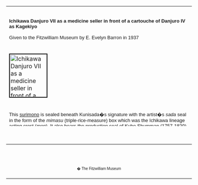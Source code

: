 <html>

<head>

<title>Info</title>
</head>



<div align="center">
  <center>
  <table border="0" width="100%" cellpadding="0" cellspacing="4" height="326">
    <tr>
      <td width="100%" height="30">
      </td>
    </tr>
    <tr>
      <td width="100%" height="30">
      <font face="Arial" size="2"><b>Ichikawa Danjuro VII as a
      medicine seller in front of a cartouche of Danjuro IV as
      Kagekiyo<br>
      <br>
      </b>Given to the Fitzwilliam Museum by E. Evelyn
      Barron in 1937</font>
      </td>
    </tr>
    <tr>
      <td width="100%" height="30">
      </td>
    </tr>
    <tr>
      <td width="100%" height="30">
      <a href="KUN/kunp493.htm"><img border="2" src="P.493-1937_small1.jpg" alt="Ichikawa Danjuro VII as a medicine seller in front of a cartouche of Danjuro IV as Kagekiyo" width="100" height="116"></a>
      </td>
    </tr>
    <tr>
      <td width="100%" height="30">
      </td>
    </tr>
    <tr>
      <td width="100%" height="30">
      <font FACE="Arial"><font size="2">This <a href="textP.htm"> surimono</a> is sealed beneath
      Kunisada�s signature with the artist�s <i>sada</i> seal in the form of
      the <i>mimasu</i> (triple-rice-measure) box which was the Ichikawa lineage
      acting crest <a href="textD.htm"> (<i>mon</i>).</a> It also bears the <a href="textP.htm"> production seal</a> of Kubo
      Shumman (1757-1820), indicating that Kunisada�s design was cut and
      printed by the Shumman studio. It was commissioned by the Go poetry group,
      whose stylised symbol made up of the character for �five� (<i>go</i>)
      is used as the pattern on the upper part of Danjuro IV�s outer
      robe.</font></font>
      <p><font face="Arial" size="2">The surimono may have been intended as a
      memorial to Danjuro IV, and celebrates roles which were
      specialities of the Ichikawa lineage of actors. <i>Kagekiyo</i> was
      revived and revised by Danjuro IV and included by Danjuro
      VII in his selection of Eighteen Plays (<i>Kabuki Juhachiban</i>)
      specially associated with the Ichikawa lineage. The Ichikawa <i><a href="textD.htm">mimasu
      </a> </i><a href="textD.htm">crest
      (<i>mon</i>)</a> is seen on the hilt of Danjuro IV�s sword. He
      holds in a bag the precious <i>biwa </i>(lute) called Seizan, which
      Kagekiyo is hiding from his Genji enemies.</font></p>
      <p><font face="Arial" size="2">Danjuro VII is shown in the
      foreground holding a fan in one hand, which is embossed with the silver
      triple stripe (<i>misuji</i>) associated with the Ichikawa lineage. In the
      other hand he holds a medicine packet bearing the character <i>uira[u]</i>,
      referring to the medicine <i>uiro</i>, which was supposed to cure
      everything from constipation to bad breath. The larger black case on his
      back has the characters for [O]dawara, the place where the medicine was
      produced. <i>Uiro</i> sellers were famous for their high-pitched
      voices and rapid sales-talk. Danjuro II, celebrated for his
      elocution, incorporated a <i>uiro</i> seller into a play on a <a href="Group6.htm"> Soga</a>
      theme in 1718 (<i>Wakamidori ikioi Soga</i>), in which he is actually Soga
      no Juro in disguise. Danjuro VII wears the costume
      associated with this role: decorated with lucky coins and with a lining
      motif of sacred <i>shimenawa</i> ropes and dangling paper streamers. He
      later incorporated the role into a performance of <i>Sukeroku yukari no
      Edo zakura</i> (Sukeroku�s affinity for the cherry blossoms of Edo), in
      which he passed the Danjuro name onto his ten-year-old son, who
      became <a href="Group12.htm"> Danjuro VIII.</a></font></p>
      <p><font face="Arial" size="2">The poem on the surimono by Dokurakudo
      Takamori weaves into a standard New Year <i>kyoka</i> an allusion to
      the famed verbal gymnastics of the <i>uiro</i> seller, which in the
      play were supposedly due to the piece of <i>uiro</i> that he had put
      into his mouth:</font></p>
      <font FACE="Arial"><i>
      <p><font size="2">Saku ume no </font></i><font size="2"><i>&nbsp;&nbsp;&nbsp;&nbsp;&nbsp;&nbsp;&nbsp;&nbsp;&nbsp;&nbsp;&nbsp;&nbsp;&nbsp;&nbsp;
      </i>With the scent of
      plum</font><i><font size="2"><br>
      kaori fukumeba&nbsp;</font></i><font size="2"><i>&nbsp;&nbsp;&nbsp;&nbsp;&nbsp;&nbsp;&nbsp;&nbsp;&nbsp;&nbsp;&nbsp;
      </i>blossoms
      filling its mouth,</font><i><font size="2"><br>
      ima masa ni</font></i><font size="2">&nbsp;&nbsp;&nbsp;&nbsp;&nbsp;&nbsp;&nbsp;&nbsp;&nbsp;&nbsp;&nbsp;&nbsp;&nbsp;&nbsp;&nbsp;&nbsp;&nbsp;
      the warbler in the
      courtyard</font><i><font size="2"><br>
      shita yoku mawaru</font></i><font size="2">&nbsp;&nbsp;&nbsp;&nbsp;&nbsp;&nbsp;&nbsp;&nbsp;
      is now
      readied to recite</font><i><font size="2"><br>
      yado no uguisu</font></i><font size="2">&nbsp;&nbsp;&nbsp;&nbsp;&nbsp;&nbsp;&nbsp;&nbsp;&nbsp;&nbsp;&nbsp;&nbsp;&nbsp;
      its elegant
      tongue-twisters.</font></p>
      </font>
      <p><font face="Arial" size="2">(translation by John Carpenter</font>)
      </td>
    </tr>
  </table>
  </center>
</div>
<p>&nbsp;</p>
<div align="center">
  <center>
  <table border="0" cellpadding="0" width="100%" cellspacing="4">
    <tr>
      <td width="26%">
        <p align="center"><br>
        <br>
        <font FACE="Arial" size="1">� The Fitzwilliam Museum</font></p>
      </td>
    </tr>
  </table>
  </center>
</div>
</body>
</html>
